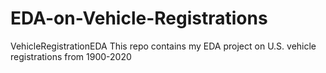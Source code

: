 # EDA-on-Vehicle-Registrations
VehicleRegistrationEDA
This repo contains my EDA project on U.S. vehicle registrations from 1900-2020

